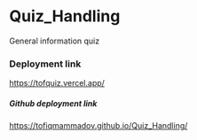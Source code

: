 # Quiz_Handling
General information quiz

### Deployment link
https://tofquiz.vercel.app/

##### Github deployment link
https://tofiqmammadov.github.io/Quiz_Handling/
